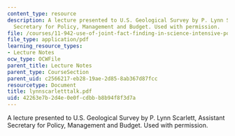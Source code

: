 ```yaml
---
content_type: resource
description: A lecture presented to U.S. Geological Survey by P. Lynn Scarlett, Assistant
  Secretary for Policy, Management and Budget. Used with permission.
file: /courses/11-942-use-of-joint-fact-finding-in-science-intensive-policy-disputes-part-ii-spring-2004/42263e7b2d4e0e0fcdbbb8b94f8f3d7a_lynnscarletttalk.pdf
file_type: application/pdf
learning_resource_types:
- Lecture Notes
ocw_type: OCWFile
parent_title: Lecture Notes
parent_type: CourseSection
parent_uid: c2566217-eb28-19ae-2d85-8ab367d87fcc
resourcetype: Document
title: lynnscarletttalk.pdf
uid: 42263e7b-2d4e-0e0f-cdbb-b8b94f8f3d7a
---
```

A lecture presented to U.S. Geological Survey by P. Lynn Scarlett, Assistant Secretary for Policy, Management and Budget. Used with permission.